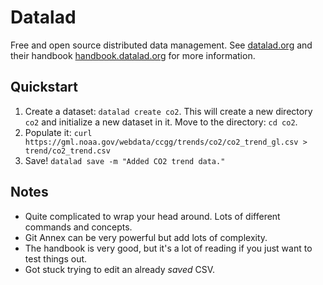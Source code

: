 # Datalad

Free and open source distributed data management. See [datalad.org](http://datalad.org) and their handbook [handbook.datalad.org](http://handbook.datalad.org) for more information.

## Quickstart

1. Create a dataset: `datalad create co2`. This will create a new directory
   `co2` and initialize a new dataset in it. Move to the directory: `cd co2`.
2. Populate it: `curl https://gml.noaa.gov/webdata/ccgg/trends/co2/co2_trend_gl.csv > trend/co2_trend.csv`
3. Save! `datalad save -m "Added CO2 trend data."`


## Notes

- Quite complicated to wrap your head around. Lots of different commands and concepts.
- Git Annex can be very powerful but add lots of complexity.
- The handbook is very good, but it's a lot of reading if you just want to test things out.
- Got stuck trying to edit an already _saved_ CSV.

